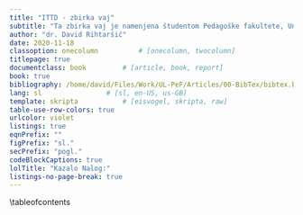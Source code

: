 ```yaml
---
title: "ITTD - zbirka vaj"
subtitle: "Ta zbirka vaj je namenjena študentom Pedagoške fakultete, Univerze v Ljubljani."
author: "dr. David Rihtaršič"
date: 2020-11-18 
classoption: onecolumn 			# [onecolumn, twocolumn]
titlepage: true
documentclass: book 		# [article, book, report]
book: true
bibliography: /home/david/Files/Work/UL-PeF/Articles/00-BibTex/bibtex.bib
lang: sl 				# [sl, en-US, us-GB]
template: skripta			# [eisvogel, skripta, raw] 
table-use-row-colors: true
urlcolor: violet
listings: true
eqnPrefix: ""
figPrefix: "sl."
secPrefix: "pogl."
codeBlockCaptions: true
lolTitle: "Kazalo Nalog:"
listings-no-page-break: true
---
```


\tableofcontents
